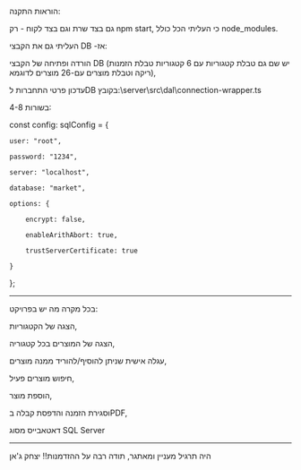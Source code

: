הוראות התקנה: 

גם בצד שרת וגם בצד לקוח - רק npm start, כי העליתי הכל כולל node_modules.

העליתי גם את הקבצי DB -אז:

הורדה ופתיחה של הקבצי DB (יש שם גם טבלת קטגוריות עם 6 קטגוריות טבלת הזמנות ריקה וטבלת מוצרים עם-26 מוצרים לדוגמא), 

עדכון פרטי התחברות לDB בקובץ:\server\src\dal\connection-wrapper.ts

בשורות 4-8:

const config: sqlConfig = {

    user: "root",
    
    password: "1234",
    
    server: "localhost",
    
    database: "market",
    
    options: {
    
        encrypt: false,
        
        enableArithAbort: true,
        
        trustServerCertificate: true
        
    }
    
};

 ________________________________________________
 בכל מקרה מה יש בפרויקט:
 
 הצגה של הקטגוריות,
 
 הצגה של המוצרים בכל קטגוריה,
 
 עגלה אישית שניתן להוסיף/להוריד ממנה מוצרים,
 
 חיפוש מוצרים פעיל,
 
 הוספת מוצר,
 
 וסגירת הזמנה והדפסת קבלה בPDF,
 
 דאטאבייס מסוג SQL Server
 
_____________________________________

היה תרגיל מעניין ומאתגר, תודה רבה על ההזדמנות!!
יצחק ג'אן
